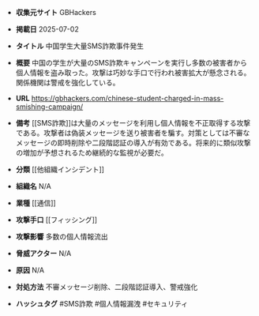 - **収集元サイト**
GBHackers

- **掲載日**
2025-07-02

- **タイトル**
中国学生大量SMS詐欺事件発生

- **概要**
中国の学生が大量のSMS詐欺キャンペーンを実行し多数の被害者から個人情報を盗み取った。攻撃は巧妙な手口で行われ被害拡大が懸念される。関係機関は警戒を強化している。

- **URL**
https://gbhackers.com/chinese-student-charged-in-mass-smishing-campaign/

- **備考**
[[SMS詐欺]]は大量のメッセージを利用し個人情報を不正取得する攻撃である。攻撃者は偽装メッセージを送り被害者を騙す。対策としては不審なメッセージの即時削除や二段階認証の導入が有効である。将来的に類似攻撃の増加が予想されるため継続的な監視が必要だ。

- **分類**
[[他組織インシデント]]

- **組織名**
N/A

- **業種**
[[通信]]

- **攻撃手口**
[[フィッシング]]

- **攻撃影響**
多数の個人情報流出

- **脅威アクター**
N/A

- **原因**
N/A

- **対処方法**
不審メッセージ削除、二段階認証導入、警戒強化

- **ハッシュタグ**
#SMS詐欺 #個人情報漏洩 #セキュリティ

